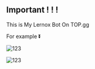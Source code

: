 ## Important ! ! !
This is My Lernox Bot On TOP.gg

For example ⏬

![123](https://media.discordapp.net/attachments/898078923747901500/903472730337341460/unknown.png?width=698&height=480)

![123](https://media.discordapp.net/attachments/898078923747901500/903164058696552478/unknown.png?width=386&height=255)
